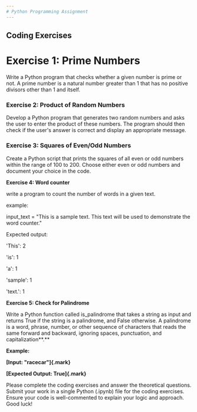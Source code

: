 ```yaml
---
# Python Programming Assignment
---
```


## Coding Exercises

# Exercise 1: Prime Numbers

Write a Python program that checks whether a given number is prime or
not. A prime number is a natural number greater than 1 that has no
positive divisors other than 1 and itself.

### Exercise 2: Product of Random Numbers

Develop a Python program that generates two random numbers and asks the
user to enter the product of these numbers. The program should then
check if the user\'s answer is correct and display an appropriate
message.

### Exercise 3: Squares of Even/Odd Numbers

Create a Python script that prints the squares of all even or odd
numbers within the range of 100 to 200. Choose either even or odd
numbers and document your choice in the code.

**Exercise 4: Word counter**

write a program to count the number of words in a given text.

example:

input_text = \"This is a sample text. This text will be used to
demonstrate the word counter.\"

Expected output:

\'This\': 2

\'is\': 1

\'a\': 1

\'sample\': 1

\'text.\': 1

**Exercise 5: Check for Palindrome**

Write a Python function called is_palindrome that takes a string as
input and returns True if the string is a palindrome, and False
otherwise. A palindrome is a word, phrase, number, or other sequence of
characters that reads the same forward and backward, ignoring spaces,
punctuation, and capitalization**.**

**Example:**

**[Input: \"racecar\"]{.mark}**

**[Expected Output: True]{.mark}**

Please complete the coding exercises and answer the theoretical
questions. Submit your work in a single Python (.ipynb) file for the
coding exercises. Ensure your code is well-commented to explain your
logic and approach. Good luck!

